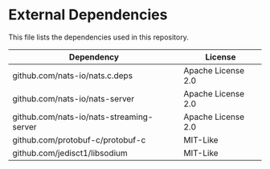 # External Dependencies

This file lists the dependencies used in this repository.

| Dependency | License |
|-|-|
| github.com/nats-io/nats.c.deps | Apache License 2.0 |
| github.com/nats-io/nats-server | Apache License 2.0 |
| github.com/nats-io/nats-streaming-server | Apache License 2.0 |
| github.com/protobuf-c/protobuf-c | MIT-Like |
| github.com/jedisct1/libsodium | MIT-Like |
